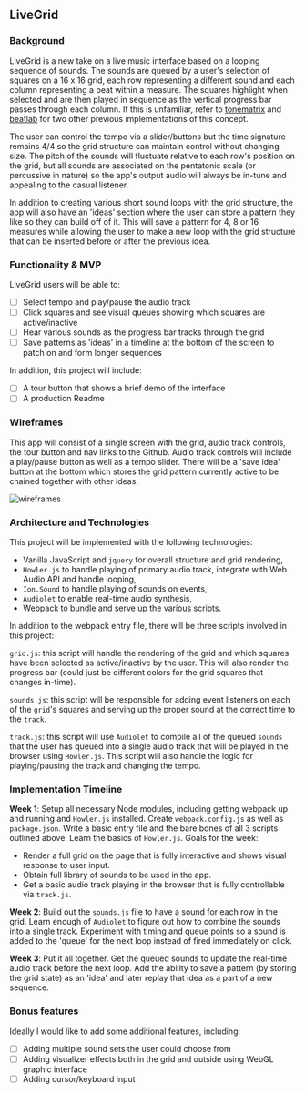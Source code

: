 ## LiveGrid

### Background

LiveGrid is a new take on a live music interface based on a looping sequence of sounds. The sounds are queued by a user's selection of squares on a 16 x 16 grid, each row representing a different sound and each column representing a beat within a measure. The squares highlight when selected and are then played in sequence as the vertical progress bar passes through each column. If this is unfamiliar, refer to [tonematrix][tonematrix] and [beatlab][beatlab] for two other previous implementations of this concept.

[tonematrix]: http://tonematrix.audiotool.com/
[beatlab]: http://www.beatlab.com/

The user can control the tempo via a slider/buttons but the time signature remains 4/4 so the grid structure can maintain control without changing size. The pitch of the sounds will fluctuate relative to each row's position on the grid, but all sounds are associated on the pentatonic scale (or percussive in nature) so the app's output audio will always be in-tune and appealing to the casual listener.

In addition to creating various short sound loops with the grid structure, the app will also have an 'ideas' section where the user can store a pattern they like so they can build off of it. This will save a pattern for 4, 8 or 16 measures while allowing the user to make a new loop with the grid structure that can be inserted before or after the previous idea.

### Functionality & MVP  

LiveGrid users will be able to:

- [ ] Select tempo and play/pause the audio track
- [ ] Click squares and see visual queues showing which squares are active/inactive
- [ ] Hear various sounds as the progress bar tracks through the grid
- [ ] Save patterns as 'ideas' in a timeline at the bottom of the screen to patch on and form longer sequences

In addition, this project will include:

- [ ] A tour button that shows a brief demo of the interface
- [ ] A production Readme

### Wireframes

This app will consist of a single screen with the grid, audio track controls, the tour button and nav links to the Github. Audio track controls will include a play/pause button as well as a tempo slider. There will be a 'save idea' button at the bottom which stores the grid pattern currently active to be chained together with other ideas.

![wireframes](images/wireframe.png)

### Architecture and Technologies

This project will be implemented with the following technologies:

- Vanilla JavaScript and `jquery` for overall structure and grid rendering,
- `Howler.js` to handle playing of primary audio track, integrate with Web Audio API and handle looping,
- `Ion.Sound` to handle playing of sounds on events,
- `Audiolet` to enable real-time audio synthesis,
- Webpack to bundle and serve up the various scripts.

In addition to the webpack entry file, there will be three scripts involved in this project:

`grid.js`: this script will handle the rendering of the grid and which squares have been selected as active/inactive by the user. This will also render the progress bar (could just be different colors for the grid squares that changes in-time).

`sounds.js`: this script will be responsible for adding event listeners on each of the `grid`'s squares and serving up the proper sound at the correct time to the `track`.

`track.js`: this script will use `Audiolet` to compile all of the queued `sounds` that the user has queued into a single audio track that will be played in the browser using `Howler.js`. This script will also handle the logic for  playing/pausing the track and changing the tempo.

### Implementation Timeline

**Week 1**: Setup all necessary Node modules, including getting webpack up and running and `Howler.js` installed.  Create `webpack.config.js` as well as `package.json`.  Write a basic entry file and the bare bones of all 3 scripts outlined above.  Learn the basics of `Howler.js`.  Goals for the week:

- Render a full grid on the page that is fully interactive and shows visual response to user input.
- Obtain full library of sounds to be used in the app.
- Get a basic audio track playing in the browser that is fully controllable via `track.js`.

**Week 2**: Build out the `sounds.js` file to have a sound for each row in the grid. Learn enough of `Audiolet` to figure out how to combine the sounds into a single track. Experiment with timing and queue points so a sound is added to the 'queue' for the next loop instead of fired immediately on click.

**Week 3**: Put it all together. Get the queued sounds to update the real-time audio track before the next loop. Add the ability to save a pattern (by storing the grid state) as an 'idea' and later replay that idea as a part of a new sequence.


### Bonus features

Ideally I would like to add some additional features, including:

- [ ] Adding multiple sound sets the user could choose from
- [ ] Adding visualizer effects both in the grid and outside using WebGL graphic interface
- [ ] Adding cursor/keyboard input
